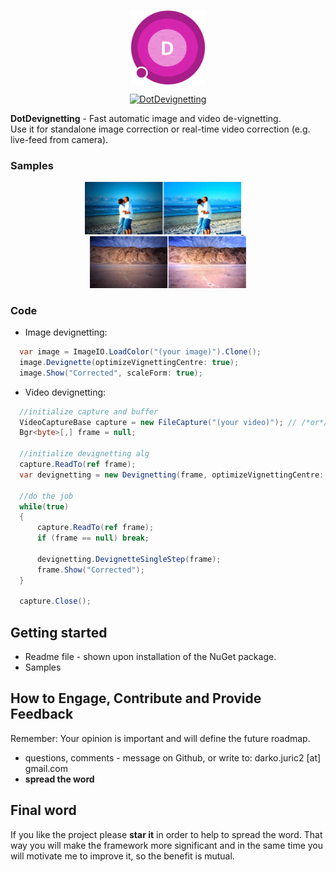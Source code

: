 <p align="center">
    <a href="https://www.nuget.org/profiles/dajuric"> <img src="Deployment/Logo/logo-big.png" alt="DotDevignetting logo" width="120" align="center"/> </a>
</p>

<p align="center">
    <a href="https://www.nuget.org/packages/DotDevignetting/">
       <img src="https://img.shields.io/badge/DotDevignetting-1.0.1-A71D89.svg?style=flat-square" alt="DotDevignetting"/> 
    </a>
</p>

**DotDevignetting** - Fast automatic image and video de-vignetting.  
 Use it for standalone image correction or real-time video correction (e.g. live-feed from camera).

### Samples

<p align="center">
   <a href="./Deployment/sample-1.jpg" target="_blank">
      <img alt="Output sample" src="./Deployment/sample-1.jpg" width="250"/>
   </a>
   &nbsp; &nbsp;
   <a href="./Deployment/sample-2.jpg" target="_blank">
      <img alt="Output sample" src="./Deployment/sample-2.jpg" width="250"/>
   </a>
</p>

### Code

+ Image devignetting:
``` csharp
  var image = ImageIO.LoadColor("(your image)").Clone();
  image.Devignette(optimizeVignettingCentre: true);
  image.Show("Corrected", scaleForm: true);
```

+ Video devignetting:
``` csharp
  //initialize capture and buffer
  VideoCaptureBase capture = new FileCapture("(your video)"); // /*or*/ capture = new CameraCapture();
  Bgr<byte>[,] frame = null;

  //initialize devignetting alg
  capture.ReadTo(ref frame);
  var devignetting = new Devignetting(frame, optimizeVignettingCentre: true);

  //do the job
  while(true)
  {
      capture.ReadTo(ref frame);
      if (frame == null) break;
        
      devignetting.DevignetteSingleStep(frame);
      frame.Show("Corrected");
  }

  capture.Close();
```

## Getting started
+ Readme file - shown upon installation of the NuGet package. 
+ Samples

## How to Engage, Contribute and Provide Feedback  
Remember: Your opinion is important and will define the future roadmap.
+ questions, comments - message on Github, or write to: darko.juric2 [at] gmail.com
+ **spread the word** 

## Final word
If you like the project please **star it** in order to help to spread the word. That way you will make the framework more significant and in the same time you will motivate me to improve it, so the benefit is mutual.
